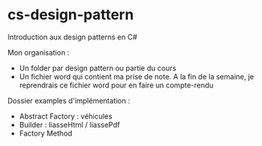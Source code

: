 # cs-design-pattern
Introduction aux design patterns en C#

Mon organisation : 
- Un folder par design pattern ou partie du cours
- Un fichier word qui contient ma prise de note. A la fin de la semaine, je reprendrais ce fichier word pour en faire un compte-rendu




Dossier examples d'implémentation : 
 - Abstract Factory : véhicules
 - Builder : liasseHtml / liassePdf
 - Factory Method